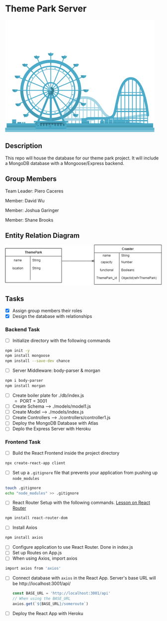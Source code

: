# Theme Park Server

![Theme parkimage](/assets/GTY.gif)

## Description

This repo will house the database for our theme park project. It will include a MongoDB database with a Mongoose/Express backend.

## Group Members

Team Leader: Piero Caceres

Member: David Wu

Member: Joshua Garinger

Member: Shane Brooks

## Entity Relation Diagram

![ERD](/assets/Theme%20Park%20ERD.jpg) 



## Tasks

- [x] Assign group members their roles
- [x] Design the database with relationships

### Backend Task

- [ ] Initialize directory with the following commands
```sh
npm init -y
npm install mongoose
npm install --save-dev chance
```
- [ ] Server Middleware: body-parser & morgan
```sh
npm i body-parser
npm install morgan
```
- [ ] Create boiler plate for ./db/index.js
    - PORT = 3001
- [ ] Create Schema --> ./models/model1.js
- [ ] Create Model --> ./models/index.js
- [ ] Create Controllers --> ./controllers/controller1.js
- [ ] Deploy the MongoDB Database with Atlas
- [ ] Deplo the Express Server with Heroku

### Frontend Task

- [ ] Build the React Frontend inside the project directory
```sh
npx create-react-app client
```
- [ ] Set up a `.gitignore` file that prevents your application from pushing up `node_modules`
```sh
touch .gitignore
echo "node_modules" >> .gitignore
```
- [ ] React Router Setup with the following commands. [Lesson on React Router](https://github.com/SEI-R-2-22/u2_lesson_react_router)
```sh
npm install react-router-dom
```
- [ ] Install Axios
```sh
npm install axios
```
- [ ] Configure application to use React Router. Done in index.js
- [ ] Set up Routes on App.js
- [ ] When using Axios, import axios
```sh
import axios from 'axios'
```
- [ ] Connect database with `axios` in the React App. Server's base URL will be http://localhost:3001/api/
  ```js
  const BASE_URL = 'http://localhost:3001/api'
  // When using the BASE_URL
  axios.get(`${BASE_URL}/someroute`)
  ```
- [ ] Deploy the React App with Heroku

